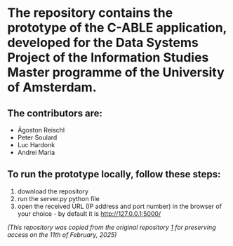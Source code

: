 # The repository contains the prototype of the C-ABLE application, developed for the Data Systems Project of the Information Studies Master programme of the University of Amsterdam.
## The contributors are:
 - Ágoston Reischl
 - Peter Soulard
 - Luc Hardonk
 - Andrei Maria

## To run the prototype locally, follow these steps:
1. download the repository
2. run the server.py python file
3. open the received URL (IP address and port number) in the browser of your choice - by default it is http://127.0.0.1:5000/


*(This repository was copied from the original repository [1] for preserving access on the 11th of February, 2025)*

[1]: https://github.com/PeterSoulard/DSP_Demo
